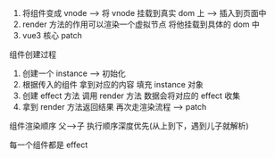 1. 将组件变成 vnode --> 将 vnode 挂载到真实 dom 上 --> 插入到页面中
2. render 方法的作用可以渲染一个虚拟节点 将他挂载到具体的 dom 中
3. vue3 核心 patch

组件创建过程

1. 创建一个 instance --> 初始化
2. 根据传入的组件 拿到对应的内容 填充 instance 对象
3. 创建 effect 方法 调用 render 方法 数据会将对应的 effect 收集
4. 拿到 render 方法返回结果 再次走渲染流程 --> patch

组件渲染顺序 父-->子 执行顺序深度优先(从上到下，遇到儿子就解析)

每一个组件都是 effect
